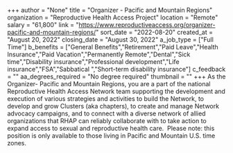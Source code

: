 +++
author = "None"
title = "Organizer - Pacific and Mountain Regions"
organization = "Reproductive Health Access Project"
location = "Remote"
salary = "61,800"
link = "https://www.reproductiveaccess.org/organizer-pacific-and-mountain-regions/"
sort_date = "2022-08-20"
created_at = "August 20, 2022"
closing_date = "August 30, 2022"
a_job_type = ["Full Time"]
b_benefits = ["General Benefits","Retirement","Paid Leave","Health Insurance","Paid Vacation","Permanently Remote","Dental","Sick time","Disability insurance","Professional development","Life insurance","FSA","Sabbatical ","Short-term disability insurance"]
c_feedback = ""
aa_degrees_required = "No degree required"
thumbnail = ""
+++
As the Organizer- Pacific and Mountain Regions, you are a part of the national Reproductive Health Access Network team supporting the development and execution of various strategies and activities to build the Network, to develop and grow Clusters (aka chapters), to create and manage Network advocacy campaigns, and to connect with a diverse network of allied organizations that RHAP can reliably collaborate with to take action to expand access to sexual and reproductive health care.  Please note: this position is only available to those living in Pacific and Mountain U.S. time zones.
